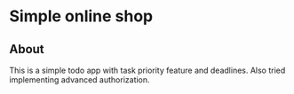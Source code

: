 # Simple online shop

## About

This is a simple todo app with task priority feature and deadlines. Also tried implementing advanced authorization.

